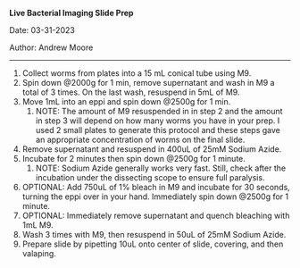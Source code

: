 ﻿
**Live Bacterial Imaging Slide Prep**

Date: 03-31-2023

Author: Andrew Moore

--- 

1. Collect worms from plates into a 15 mL conical tube using M9.
1. Spin down @2000g for 1 min, remove supernatant and wash in M9 a total of 3 times. On the last wash, resuspend in 5mL of M9. 
1. Move 1mL into an eppi and spin down @2500g for 1 min.
   1. NOTE: The amount of M9 resuspended in in step 2 and the amount in step 3 will depend on how many worms you have in your prep. I used 2 small plates to generate this protocol and these steps gave an appropriate concentration of worms on the final slide. 
1. Remove supernatant and resuspend in 400uL of 25mM Sodium Azide. 
1. Incubate for 2 minutes then spin down @2500g for 1 minute. 
   1. NOTE: Sodium Azide generally works very fast. Still, check after the incubation under the dissecting scope to ensure full paralysis. 
1. OPTIONAL: Add 750uL of 1% bleach in M9 and incubate for 30 seconds, turning the eppi over in your hand. Immediately spin down @2500g for 1 minute.
1. OPTIONAL: Immediately remove supernatant and quench bleaching with 1mL M9. 
1. Wash 3 times with M9, then resuspend in 50uL of 25mM Sodium Azide.
1. Prepare slide by pipetting 10uL onto center of slide, covering, and then valaping. 
